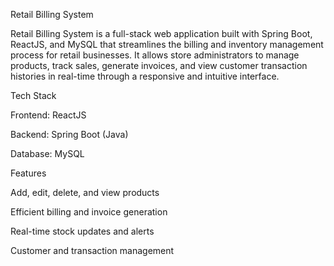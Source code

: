 Retail Billing System

Retail Billing System is a full-stack web application built with Spring Boot, ReactJS, and MySQL that streamlines the billing and inventory management process for retail businesses. It allows store administrators to manage products, track sales, generate invoices, and view customer transaction histories in real-time through a responsive and intuitive interface.

 Tech Stack
 
Frontend: ReactJS

Backend: Spring Boot (Java)

Database: MySQL

 Features
 
Add, edit, delete, and view products

Efficient billing and invoice generation

Real-time stock updates and alerts

Customer and transaction management
